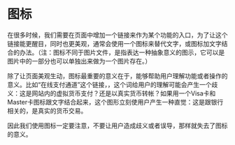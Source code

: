 # 图标

在很多时候，我们需要在页面中增加一个链接来作为某个功能的入口，为了让这个链接能更醒目，同时也更美观，通常会使用一个图标来替代文字，或图标加文字结合的办法。（注：图标不同于图片文件，是指表达一种抽象意义的图示，它可以是图片中的一部分也可以单独出来做为一个图片存在。）

除了让页面美观生动，图标最重要的意义在于，能够帮助用户理解功能或者操作的意义。比如“在线支付通道”这个链接，，这个词给用户的理解可能会产生一个歧义：这是网站内的虚拟货币支付？还是以真实货币转帐？如果用一个Visa卡和Master卡图标跟文字结合起来，这个图形立刻使用户产生一种直觉：这是跟银行相关的，是真实的货币交易。

因此我们使用图标一定要注意，不要让用户造成歧义或者误导，那样就失去了图标的意义。


